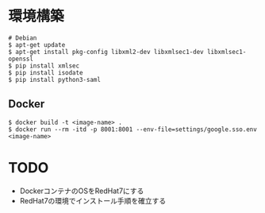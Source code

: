 # 環境構築

```
# Debian
$ apt-get update
$ apt-get install pkg-config libxml2-dev libxmlsec1-dev libxmlsec1-openssl
$ pip install xmlsec
$ pip install isodate
$ pip install python3-saml
```

## Docker

```
$ docker build -t <image-name> .
$ docker run --rm -itd -p 8001:8001 --env-file=settings/google.sso.env <image-name>
```


# TODO

- DockerコンテナのOSをRedHat7にする
- RedHat7の環境でインストール手順を確立する
